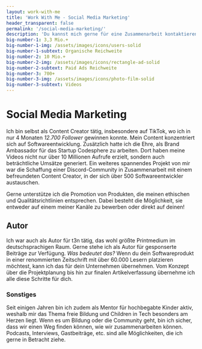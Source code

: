 ```yaml
---
layout: work-with-me
title: 'Work With Me - Social Media Marketing'
header_transparent: false
permalink: '/social-media-marketing/'
description: 'Du kannst mich gerne für eine Zusammenarbeit kontaktieren. Derzeit stehe ich für neue SaaS-Projekte zur Verfügung, ebenso wie für Social Media Kooperationen.'
big-number-1: 3,3 Mio.+
big-number-1-img: /assets/images/icons/users-solid
big-number-1-subtext: Organische Reichweite
big-number-2: 10 Mio.+
big-number-2-img: /assets/images/icons/rectangle-ad-solid
big-number-2-subtext: Paid Ads Reichweite
big-number-3: 700+
big-number-3-img: /assets/images/icons/photo-film-solid
big-number-3-subtext: Videos
---
```


# Social Media Marketing

Ich bin selbst als Content Creator tätig, insbesondere auf TikTok, wo ich in nur 4 Monaten _12.700 Follower_ gewinnen konnte. Mein Content konzentriert sich auf Softwareentwicklung. Zusätzlich hatte ich die Ehre, als Brand Ambassador für das Startup Codesphere zu arbeiten. Dort haben meine Videos nicht nur über 10 Millionen Aufrufe erzielt, sondern auch beträchtliche Umsätze generiert. Ein weiteres spannendes Projekt von mir war die Schaffung einer Discord-Community in Zusammenarbeit mit einem befreundeten Content Creator, in der sich über 500 Softwareentwickler austauschen.

Gerne unterstütze ich die Promotion von Produkten, die meinen ethischen und Qualitätsrichtlinien entsprechen. Dabei besteht die Möglichkeit, sie entweder auf einem meiner Kanäle zu bewerben oder direkt auf deinen!

## Autor

Ich war auch als Autor für t3n tätig, das wohl größte Printmedium im deutschsprachigen Raum. Gerne stehe ich als Autor für gesponserte Beiträge zur Verfügung. _Was bedeutet das?_ Wenn du dein Softwareprodukt in einer renommierten Zeitschrift mit über 60.000 Lesern platzieren möchtest, kann ich das für dein Unternehmen übernehmen. Vom Konzept über die Projektplanung bis hin zur finalen Artikelverfassung übernehme ich alle diese Schritte für dich.

### Sonstiges

Seit einigen Jahren bin ich zudem als Mentor für hochbegabte Kinder aktiv, weshalb mir das Thema freie Bildung und Children in Tech besonders am Herzen liegt. Wenn es um Bildung oder die Community geht, bin ich sicher, dass wir einen Weg finden können, wie wir zusammenarbeiten können. Podcasts, Interviews, Gastbeiträge, etc. sind alle Möglichkeiten, die ich gerne in Betracht ziehe.
